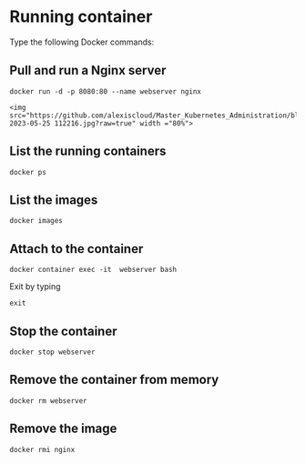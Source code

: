 # Running container
Type the following Docker commands:

## Pull and run a Nginx server

    docker run -d -p 8080:80 --name webserver nginx

    <img src="https://github.com/alexiscloud/Master_Kubernetes_Administration/blob/main/Screenshot 2023-05-25 112216.jpg?raw=true" width ="80%">

## List the running containers

    docker ps

## List the images

    docker images

## Attach to the container

    docker container exec -it  webserver bash  

Exit by typing

    exit

## Stop the container

    docker stop webserver

## Remove the container from memory

    docker rm webserver

## Remove the image

    docker rmi nginx